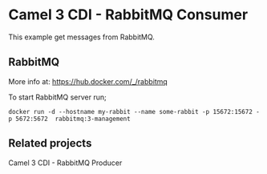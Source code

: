 # Camel 3 CDI - RabbitMQ Consumer


This example get messages from RabbitMQ.


## RabbitMQ
More info at: https://hub.docker.com/_/rabbitmq

To start RabbitMQ server run;

```
docker run -d --hostname my-rabbit --name some-rabbit -p 15672:15672 -p 5672:5672  rabbitmq:3-management
```

## Related projects
Camel 3 CDI - RabbitMQ Producer